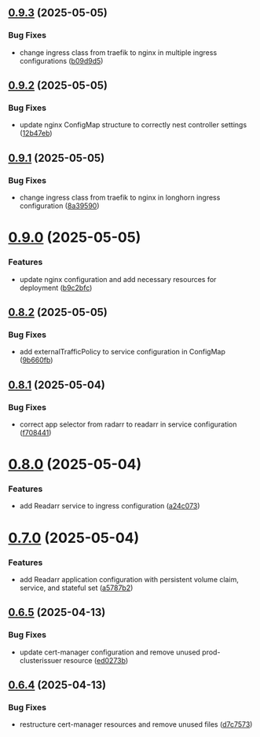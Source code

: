 ## [0.9.3](https://github.com/binary-braids/kubernetes-homelab/compare/v0.9.2...v0.9.3) (2025-05-05)


### Bug Fixes

* change ingress class from traefik to nginx in multiple ingress configurations ([b09d9d5](https://github.com/binary-braids/kubernetes-homelab/commit/b09d9d5d352a5af3809ddf25100f6e14be541c52))



## [0.9.2](https://github.com/binary-braids/kubernetes-homelab/compare/v0.9.1...v0.9.2) (2025-05-05)


### Bug Fixes

* update nginx ConfigMap structure to correctly nest controller settings ([12b47eb](https://github.com/binary-braids/kubernetes-homelab/commit/12b47eb1a285c6d2c8fffc994b2f5cb37b4f2aa3))



## [0.9.1](https://github.com/binary-braids/kubernetes-homelab/compare/v0.9.0...v0.9.1) (2025-05-05)


### Bug Fixes

* change ingress class from traefik to nginx in longhorn ingress configuration ([8a39590](https://github.com/binary-braids/kubernetes-homelab/commit/8a39590404791913169e7be1ebb43d5205224fbf))



# [0.9.0](https://github.com/binary-braids/kubernetes-homelab/compare/v0.8.2...v0.9.0) (2025-05-05)


### Features

* update nginx configuration and add necessary resources for deployment ([b9c2bfc](https://github.com/binary-braids/kubernetes-homelab/commit/b9c2bfc72d37bcd7f5fc047a28c94ecfa17903f4))



## [0.8.2](https://github.com/binary-braids/kubernetes-homelab/compare/v0.8.1...v0.8.2) (2025-05-05)


### Bug Fixes

* add externalTrafficPolicy to service configuration in ConfigMap ([9b660fb](https://github.com/binary-braids/kubernetes-homelab/commit/9b660fb345e5af525eef0ba9ab0b2d51355077cb))



## [0.8.1](https://github.com/binary-braids/kubernetes-homelab/compare/v0.8.0...v0.8.1) (2025-05-04)


### Bug Fixes

* correct app selector from radarr to readarr in service configuration ([f708441](https://github.com/binary-braids/kubernetes-homelab/commit/f7084411c20db43d3161eac5a11de61930aad061))



# [0.8.0](https://github.com/binary-braids/kubernetes-homelab/compare/v0.7.0...v0.8.0) (2025-05-04)


### Features

* add Readarr service to ingress configuration ([a24c073](https://github.com/binary-braids/kubernetes-homelab/commit/a24c073aaa2680dec966323b582d1fc231dbe6fd))



# [0.7.0](https://github.com/binary-braids/kubernetes-homelab/compare/v0.6.5...v0.7.0) (2025-05-04)


### Features

* add Readarr application configuration with persistent volume claim, service, and stateful set ([a5787b2](https://github.com/binary-braids/kubernetes-homelab/commit/a5787b211c009f947c34593ee05b27c57e4017a3))



## [0.6.5](https://github.com/binary-braids/kubernetes-homelab/compare/v0.6.4...v0.6.5) (2025-04-13)


### Bug Fixes

* update cert-manager configuration and remove unused prod-clusterissuer resource ([ed0273b](https://github.com/binary-braids/kubernetes-homelab/commit/ed0273b4669ee626bb76dd42577ca8d27f1c7b99))



## [0.6.4](https://github.com/binary-braids/kubernetes-homelab/compare/v0.6.3...v0.6.4) (2025-04-13)


### Bug Fixes

* restructure cert-manager resources and remove unused files ([d7c7573](https://github.com/binary-braids/kubernetes-homelab/commit/d7c7573cfdd012130f46c35ccf0d517675687c12))



